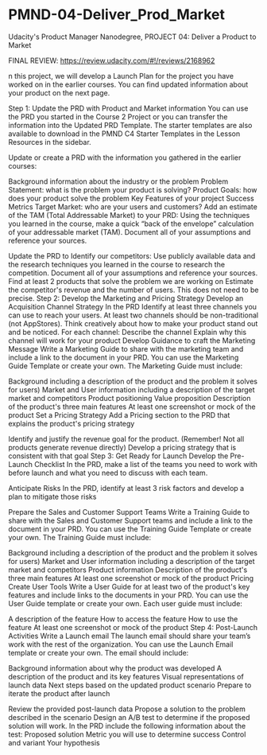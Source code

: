 # PMND-04-Deliver_Prod_Market
Udacity's Product Manager Nanodegree, PROJECT 04: Deliver a Product to Market

FINAL REVIEW: https://review.udacity.com/#!/reviews/2168962

n this project, we will develop a Launch Plan for the project you have worked on in the earlier courses. You can find updated information about your product on the next page.

Step 1: Update the PRD with Product and Market information
You can use the PRD you started in the Course 2 Project or you can transfer the information into the Updated PRD Template. The starter templates are also available to download in the PMND C4 Starter Templates in the Lesson Resources in the sidebar.

Update or create a PRD with the information you gathered in the earlier courses:

Background information about the industry or the problem
Problem Statement: what is the problem your product is solving?
Product Goals: how does your product solve the problem
Key Features of your project
Success Metrics
Target Market: who are your users and customers?
Add an estimate of the TAM (Total Addressable Market) to your PRD:
Using the techniques you learned in the course, make a quick “back of the envelope” calculation of your addressable market (TAM).
Document all of your assumptions and reference your sources.


Update the PRD to Identify our competitors:
Use publicly available data and the research techniques you learned in the course to research the competition.
Document all of your assumptions and reference your sources.
Find at least 2 products that solve the problem we are working on
Estimate the competitor's revenue and the number of users. This does not need to be precise.
Step 2: Develop the Marketing and Pricing Strategy
Develop an Acquisition Channel Strategy
In the PRD Identify at least three channels you can use to reach your users. At least two channels should be non-traditional (not AppStores). Think creatively about how to make your product stand out and be noticed. For each channel:
Describe the channel
Explain why this channel will work for your product
Develop Guidance to craft the Marketing Message
Write a Marketing Guide to share with the marketing team and include a link to the document in your PRD. You can use the Marketing Guide Template or create your own. The Marketing Guide must include:

Background including a description of the product and the problem it solves for users)
Market and User information including a description of the target market and competitors
Product positioning
Value proposition
Description of the product's three main features
At least one screenshot or mock of the product
Set a Pricing Strategy
Add a Pricing section to the PRD that explains the product's pricing strategy

Identify and justify the revenue goal for the product. (Remember! Not all products generate revenue directly)
Develop a pricing strategy that is consistent with that goal
Step 3: Get Ready for Launch
Develop the Pre-Launch Checklist
In the PRD, make a list of the teams you need to work with before launch and what you need to discuss with each team.

Anticipate Risks
In the PRD, identify at least 3 risk factors and develop a plan to mitigate those risks

Prepare the Sales and Customer Support Teams
Write a Training Guide to share with the Sales and Customer Support teams and include a link to the document in your PRD. You can use the Training Guide Template or create your own. The Training Guide must include:

Background including a description of the product and the problem it solves for users)
Market and User information including a description of the target market and competitors
Product information
Description of the product's three main features
At least one screenshot or mock of the product
Pricing
Create User Tools
Write a User Guide for at least two of the product's key features and include links to the documents in your PRD. You can use the User Guide template or create your own. Each user guide must include:

A description of the feature
How to access the feature
How to use the feature
At least one screenshot or mock of the product
Step 4: Post-Launch Activities
Write a Launch email The launch email should share your team’s work with the rest of the organization. You can use the Launch Email template or create your own. The email should include:

Background information about why the product was developed
A description of the product and its key features
Visual representations of launch data
Next steps based on the updated product scenario
Prepare to iterate the product after launch

Review the provided post-launch data
Propose a solution to the problem described in the scenario
Design an A/B test to determine if the proposed solution will work. In the PRD include the following information about the test:
Proposed solution
Metric you will use to determine success
Control and variant
Your hypothesis
